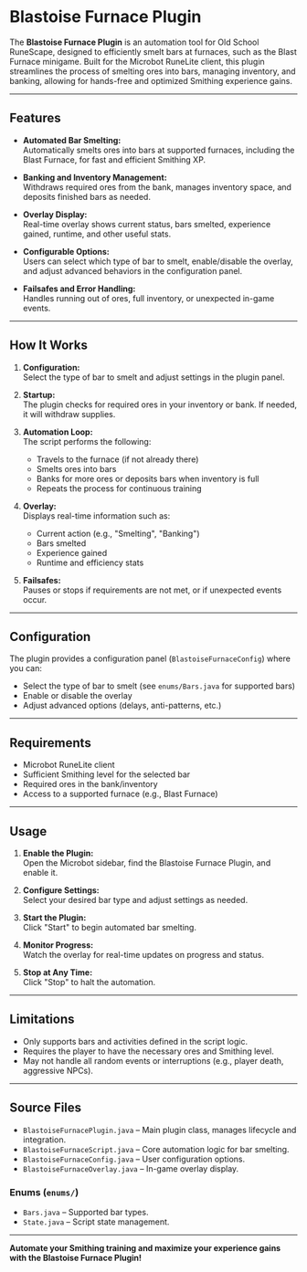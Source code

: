 ﻿# Blastoise Furnace Plugin

The **Blastoise Furnace Plugin** is an automation tool for Old School RuneScape, designed to efficiently smelt bars at furnaces, such as the Blast Furnace minigame. Built for the Microbot RuneLite client, this plugin streamlines the process of smelting ores into bars, managing inventory, and banking, allowing for hands-free and optimized Smithing experience gains.

---

## Features

- **Automated Bar Smelting:**  
  Automatically smelts ores into bars at supported furnaces, including the Blast Furnace, for fast and efficient Smithing XP.

- **Banking and Inventory Management:**  
  Withdraws required ores from the bank, manages inventory space, and deposits finished bars as needed.

- **Overlay Display:**  
  Real-time overlay shows current status, bars smelted, experience gained, runtime, and other useful stats.

- **Configurable Options:**  
  Users can select which type of bar to smelt, enable/disable the overlay, and adjust advanced behaviors in the configuration panel.

- **Failsafes and Error Handling:**  
  Handles running out of ores, full inventory, or unexpected in-game events.

---

## How It Works

1. **Configuration:**  
   Select the type of bar to smelt and adjust settings in the plugin panel.

2. **Startup:**  
   The plugin checks for required ores in your inventory or bank. If needed, it will withdraw supplies.

3. **Automation Loop:**  
   The script performs the following:
    - Travels to the furnace (if not already there)
    - Smelts ores into bars
    - Banks for more ores or deposits bars when inventory is full
    - Repeats the process for continuous training

4. **Overlay:**  
   Displays real-time information such as:
    - Current action (e.g., "Smelting", "Banking")
    - Bars smelted
    - Experience gained
    - Runtime and efficiency stats

5. **Failsafes:**  
   Pauses or stops if requirements are not met, or if unexpected events occur.

---

## Configuration

The plugin provides a configuration panel (`BlastoiseFurnaceConfig`) where you can:

- Select the type of bar to smelt (see `enums/Bars.java` for supported bars)
- Enable or disable the overlay
- Adjust advanced options (delays, anti-patterns, etc.)

---

## Requirements

- Microbot RuneLite client
- Sufficient Smithing level for the selected bar
- Required ores in the bank/inventory
- Access to a supported furnace (e.g., Blast Furnace)

---

## Usage

1. **Enable the Plugin:**  
   Open the Microbot sidebar, find the Blastoise Furnace Plugin, and enable it.

2. **Configure Settings:**  
   Select your desired bar type and adjust settings as needed.

3. **Start the Plugin:**  
   Click "Start" to begin automated bar smelting.

4. **Monitor Progress:**  
   Watch the overlay for real-time updates on progress and status.

5. **Stop at Any Time:**  
   Click "Stop" to halt the automation.

---

## Limitations

- Only supports bars and activities defined in the script logic.
- Requires the player to have the necessary ores and Smithing level.
- May not handle all random events or interruptions (e.g., player death, aggressive NPCs).

---

## Source Files

- `BlastoiseFurnacePlugin.java` – Main plugin class, manages lifecycle and integration.
- `BlastoiseFurnaceScript.java` – Core automation logic for bar smelting.
- `BlastoiseFurnaceConfig.java` – User configuration options.
- `BlastoiseFurnaceOverlay.java` – In-game overlay display.

### Enums (`enums/`)
- `Bars.java` – Supported bar types.
- `State.java` – Script state management.

---

**Automate your Smithing training and maximize your experience gains with the Blastoise Furnace Plugin!**